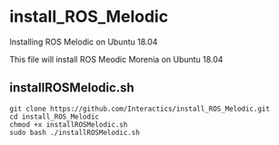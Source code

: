 # install_ROS_Melodic
Installing ROS Melodic on Ubuntu 18.04

This file will install ROS Meodic Morenia on Ubuntu 18.04


## installROSMelodic.sh

    git clone https://github.com/Interactics/install_ROS_Melodic.git
    cd install_ROS_Melodic
    chmod +x installROSMelodic.sh
    sudo bash ./installROSMelodic.sh
    
